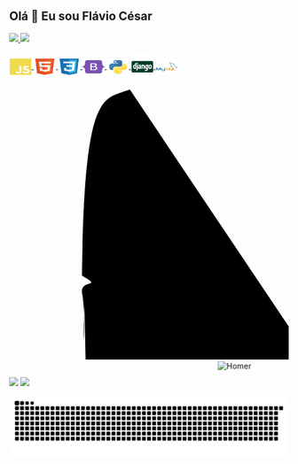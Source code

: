 ## Olá 👋 Eu  sou  Flávio César
<div>
  <a href="https://github.com/flaviofontes29">
  <img height="180em" src="https://github-readme-stats.vercel.app/api?username=flaviofontes29&show_icons=true&theme=tokyonight&include_all_commits=true&count_private=true"/>
  <img height="180em" src="https://github-readme-stats.vercel.app/api/top-langs/?username=flaviofontes29&layout=compact&langs_count=7&theme=tokyonight"/>
</div>
<div style="display: inline_block"><br>
  <img align="center" alt="Flavio-Js" height="30" width="40" src="https://raw.githubusercontent.com/devicons/devicon/master/icons/javascript/javascript-plain.svg">
  <img align="center" alt="Flavio-HTML" height="30" width="40" src="https://raw.githubusercontent.com/devicons/devicon/master/icons/html5/html5-original.svg">
  <img align="center" alt="Flavio-CSS" height="30" width="40" src="https://raw.githubusercontent.com/devicons/devicon/master/icons/css3/css3-original.svg">
  <img align="center" alt="Flavio-CSS" height="30" width="40" src="https://raw.githubusercontent.com/devicons/devicon/master/icons/bootstrap/bootstrap-plain.svg">
  <img align="center" alt="-Python" height="30" width="40" src="https://raw.githubusercontent.com/devicons/devicon/master/icons/python/python-original.svg">
  <img align="center" alt="-Python" height="50" width="40" src="https://raw.githubusercontent.com/devicons/devicon/master/icons/django/django-original.svg">
  <img align="center" alt="-Python" height="30" width="40" src="https://raw.githubusercontent.com/devicons/devicon/master/icons/mysql/mysql-original-wordmark.svg">
<svg xmlns="http://www.w3.org/2000/svg" viewBox="0 0 128 128"><path d="M55.25 4.15c-.33.11-2.1.68-3.96 1.29-10 3.27-17.08 7.06-18,84 10,06-.67 1.15-0,8 2,08-0,40.44 1,05 1,25 1,84 3,47 3.41 1.04.73 2,81 2,26 3,96 3.41 5.5 5.49 8.83.35 17.12-12.03 25.69-12.030. 2,68 2,99-5,43 5,48-10,71 9,71-4,4 3.52-6.79 5,8-8,42 8,01-4,99 6.8-3.66 12,86 3.96 17,92 6,72 4.47 18.56 8.19 32.51 10.21 4.68.68 9.97 1.11 11.24.08 1.4-2.52c7.08. -12.75 10.66-24.77 11.09-37.21.19-5.55-.51-12.12-1.7-15.96-.22-.69-.38-1.28-.35-1.3.02-.02 2-.61 4.4-1.33 12.61 -3,76 24,81-6,72 34,89-8,47 1,96-,34 3,64-,69 3,73-.78.54-.53-1.03-2.98-3.58-5.61-9.43-9.73-26.09-17.14-45.64-20.29-3.77-.61-4.23-20.29-3.77-.61-4 -.83-5.63-2.68-2.22-2.94-4.31-7.97-7.16-17.17-.09-.28-.18-.28-.99-.02zm1.3 3.46c1.1 2.99 1.77 5.34 1.77 6.17v. 65l-.93-.11c-5.04-.. 1,03,96 2,3zm-10,66 6,31c6,15 1,29 10,63 2,1 11,62 2,1,96 0,85,08-3,67 2,84-3,49 2,12-3,89 2,32-4,77 2,32h-396l-2,58-2,52c-493,1 -5,25-5,75 0-.11.06-.14.15-.09.08.04 2.55.59 5.46 1.2zm-4.54 2.91c1.51 1.76 2.68 3.24 2.62 3.31-.13.13-4.44-.94-7.08-1.75-2.3-.7 -2.58-.95-1.97-1.73.4-.52 3.37-3 3.59-3.01.06-.01 1.33 1.41 2.84 3.18zm19.62 3.65c.6 1.43 1.06 2.59 1.04 2.61-.03.02-8.11-1.23-8.82 -1.37-.15-.03 1.22-.96 3.06-2.08s3.41-1.97 3.49-1.88c.08.07.63 1.29 1.23 2.72zm-17.62 2.71c.16.16 2.09 6.36 2 3.44-.03.03-.95-1.0 -2.04-2.38-1.1-1.35-2.75-3.24-3.7-4.23l-1.71-1.79 2.67.92c1.46.51 2.72.98 2.78 1.04zm7.72.83c3.35.48 6.13.91 1.18.96.04.05-1.98 6.13.91 1.18.96.04.05-1.98 3,5-2,52 1,87-4,6 3,38-4,63 3,35-.03-.03-.28-.81-.56-1.74-.28-.93-1-2.86-1.59-4.31-.59-1.45-1.05-2.63-1.03-2.63.02 0 2.78.4 6.13.87zm8.42 2.68c.74 1.73 1.03 3.39 1.15 6.7.06 1.78.07 3.23.01 3.23-.06 1.12-.37-2.35-.81-2.46-.89-7.28-2.48-7.85-2.59-.25-.05.91-1.16 3.96-3.79 2.38-2.05 4.4-3.72 4.49-3.72.1.01.36.45.59.98zm8. A .21-5.4-.91-7.79-.33-.69-.6-1.3-.6-1.35 0-.17.67-.05 7.23 1.3zm10.11 4.53c-.19.84-.6 2.27-.93 3.2 -.71 2.04-3.3 7.33-3.65 7.47-.14.06-1.36-.51-2.69-1.25-1.33-.74-3.26-1.72-4.27-2.17l-1.84-.82 6.79-4.35c5.63-3.61 6.8 -4,29 6,86-3,97.04.2-.08 1.05-.27 1.89zm4.96-1.55c7.04 2.02 14.47 4.75 14.04 5.16-.09.08-1.01.39-2.04.68-5.531 1.51-81.7 6.06-16.1 6.51-81.7 4.06-16.1 .47-2 .82-2.05.77-.05-.05.37-1.61.94-3.45 1.11-3.63 2.4-8.53 2.4-9.16 0-.28.1-.37.35-.3.18.05 1.31.37 2.52.72zm- 30.27 7.3c1.61.53 3.48 1.24 4.17 1.59 1.25.63 1.26.64.9 1.03-.64.71-7.63 7.22-7.83 7.29-.1.04-.18-.95-.18-2.38-.01-2.48-.29-6.95-.18-2.38-.01-2.48-.29-6.95-. .5-7.95-.16-.73-.03-.72 3.44.42zm44.7 1.29c-1.54 2.54-4.07 6.16-5.9 8.44-1.87 2.34-5.82 6.74-6.05 6.74-.09 0-.66-. 71-1.27-1.59-2.25-3.21-4.86-5.99-7.15-7.61-.22-.15-.35-.32-.3-.37.05-.05 3.81-1.43 8.33-3.07 9.16-3.32 13.19-4.67 . -20,5 2,89-.99,25-1.82.44-1.83.43-.02-.02.63-.82 1.46-1.81 4.28-5.13 8.14-10.47 9.58-13.24.38-.73.75-1.33.83-1.33.07-. 01 1.04.63 2.17 1.42zm-35.43 5.47c1.21.65 2.14 1.25 2.09 1.35-.09.18-10.76 6.02-10.85 5.94-.02-.02.53-1.77 1.23-3.91s1.38-4.46 1,8,96c1,53 2,77 1,48 3,98 2,13zm-8,93,34c-1,03 3,57-3,12 8,17-4,07 8,97-.22,18-.65-.07-2.06-1.21-.99-.8-2-1.59-2.27-1.77-.26-.18-.45-.37-.41-.42.73-.73 9.23-7.58 9.27-7.47.03.07-.18.93-.46 1.9zm19.32 6.21c1 A -3.98 7.24-8.25 8.54-9.93L1.12-1.45 1.47.79C.79.44 2,23 1,32 3.16 1.94ZM-8.26-2.29C-1,26-2.06 1.35-2.14 2.72-1.08 1.36-3.66 4,68-5.76 7.37l-3.81 4.9 -.13-.83c-.24-1.61-1.1-4.74-1.59-5.81l-.49-1.07 2.42-1.21c2.5-1.25 7.71-4.08 10.15-5.5 1.54-.9 1.64-.94 1.35-. . A -.13 2,21-1,86 4,61-3,86 4,64-3,86 9,93-8,47 10,9-9,49l.58-.61.57.55c.32.3.74.86.94 1.25ZM-5.21-.05C-0,46,41-2,94 2,58-5,5 4,8C42.08 67 39 69.68 37,8 70.73c-2,42 2.11-2.42 2.11.67-1.92 2.39-3.12 3.64-4.28 7.07-6.58 1.67-111.59- 2,99 5,31-2.99.07-.01-.25.34-.71.75zm24.03 2.12c.13.65.28 2.69.35 4.51l.12 3.32-.77-.36c-2.66-1.23-10.13-5.44-9.85-5.55 . .04.1-.95.31-2 .43-2.12.82-8.44.63-10.45-.06-.71-.04-1.21.06-1.15.11.06 2.73 1.6 5.84 3.43zm-8.6-1.34c.24 1.97- 0,05 5,93-,58 7,99-,63 2,42-,99 3,43-1,26 3,52-.37.13-2.67-1.97-4.08-3.72-1.42-1.76-3.28-5.08-3-5.35.17-.16 8.39-3.55 -3.56.08-.01.21.5.28 1.12ZM-10.08 4.95C.87 1.8 2.86 4.4 5.04 6.6 1,4 1,41 1,75 1,87 1,53 2,01-0,87,66-5.35 2,71-8.11 3.79-3.35 1,32-7.7 2.82-7.8 2.7-.04-7 .04.96-1.86 2.22-4.04 2.73-4.74 6.18-11.44 6.18-11.99 0-.7.29-.. 54-1.28 4.69-2.33 4.8-2.33.09-.01.13.1.08.24zm30.78 4.55c.02 2.83-1.17 9.68-1.8 10.37-.26.29-3.19-.79-5.82-2.15-2.36-1.22-6.24 3,63-6,24-3,87 0-.07.59-.37 1.33-.68 1.4-.59 7.91-4.07 10.67-5.7l1.59-.94.14.72c.05.39.12 1.42.13 2.25zm-43.43 3.27c.27 2.24 A 6.35 1.51-1.07 5.15-3.19 5.26-3.07.01.01.13.84.25 1.85ZM31.42 4.72C4.28 2,05 5.9 2,76 7.95 3.47L1.57.54-.99.57.54-0,99.5C-5.61 2.84-15.53 6.89-18.1 7.39-6.89-18.1. A 5.77-.15.15-3.53-1.76-5.13-2.9-1.8-1.28-5.74-5.08-5.63-5.43.04-.13 2,44-1,05 5,33-2,05 6,09-2,1 9,5-3,37 10,49-3,88,96-.5 1,04-.47.88.26zm17.03 6.45c-.06.42-.4 2.26-.77 4.12-1.16 5.83-2.57 9,81-1,24 0-9,73-2,06-12,47-3,03-1,86-.66-3,47-1,41-4-1,88-.33-.29-.16-.39 2,28-1,39 7,85-3,2 16,9-7,28 17,88-8,06. 57-.45.66-.39.55.43zm-39.72 1.78c-.89 1.59-2.72 4.22-6.2 8.92l-2.97 4-.89-.64c-1.25-.89-3.23-3.05-4.06-4.42-.89- A . .23-.48.02-.07 2.48-3.24 5.47-7.07l5.43-6.95 2 1.67c1.12.93 2.8 2.24 3.79 2.95zm2.24 10.45c-1.99 2.97-3.67 5.38-3.75 5.56-.15.2 -5.71-1.34-2.5-.84-5.58-2.4-6.78-3.43l-.87-.75 1.96-.53c8.03-2.19 18.65-5 18.7-4.96.04.01-1.58 2.48-3.57 5.45zm9.56- 4.5c4,25 1,46 8,13 2,29 13,16 2,83l1.39.15-3.75 1.35c-9.36 3.38-16.94 5.75-20.76 6.49-1.07.21-2.05.38-2.16.38-.11 0 2.66-1.05 0 2.66-1.05 A 2,24-.61-3.67-1.2-3.25-1.35.16-.06 1.76-.43 3.57-.84 5.85-1.32 14.77-4.03 18.46-5.61.48-.2.9-.35.93-.32.02.03-.55 1,6-1,28 3,5z"/></svg>

 
  <img align="right" alt="Homer " heigth = "148" width = "128" src="https://media.giphy.com/media/xT5LMHxhOfscxPfIfm/giphy.gif">

</div>

##
<div>  
  <a href = "mailto:flavio.carvalho.fontes@gmail.com"><img src="https://img.shields.io/badge/Gmail-D14836?style=for-the-badge&logo=gmail&logoColor=white" target="_blank"></a>
  <a href="https://www.linkedin.com/in/fl%C3%A1vio-c%C3%A9sar-carvalho-fontes-63463712a/" target="_blank"><img src="https://img.shields.io/badge/-LinkedIn-%230077B5?style=for-the-badge&logo=linkedin&logoColor=white" target="_blank"></a> 
 
  ![Snake animation](https://github.com/flaviofontes29/flaviofontes29/blob/output/github-contribution-grid-snake.svg)
 
</div>  




